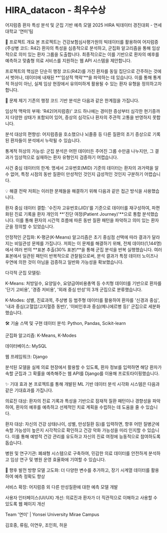 # HIRA_datacon - 최우수상
어지럼증 환자 특성 분석 및 군집 기반 예측 모델
2025 HIRA 빅데이터 경진대회 - 연세대학교 '연미'팀

📝 프로젝트 개요
본 프로젝트는 건강보험심사평가원의 빅데이터를 활용하여 어지럼증(주상병 코드: R42) 환자의 특성을 심층적으로 분석하고, 군집화 알고리즘을 통해 임상적으로 의미 있는 환자 그룹을 도출합니다. 최종적으로는 이를 기반으로 환자의 예후를 예측하고 맞춤형 의료 서비스를 지원하는 웹 API 시스템을 제안합니다.

프로젝트의 핵심은 단순히 행정 코드(R42)를 가진 환자를 동일 집단으로 간주하는 것에서 벗어나, 데이터에 내재된 **'임상적 맥락'**을 파악하는 데 있습니다. 이를 통해 통계적 허상이 아닌, 실제 임상 현장에서 유의미하게 활용될 수 있는 환자 유형을 정의하고자 합니다.

🤔 문제 제기
기존의 행정 코드 기반 분석은 다음과 같은 한계점을 가집니다.


임상적 맥락의 부재: 'R42(어지럼증)' 코드 하나에는 경미한 증상부터 심각한 현기증까지 다양한 상태가 포함되어 있어, 증상의 심각도나 환자의 주관적 고통을 반영하지 못합니다. 


분석 대상의 편향성: 어지럼증을 호소했으나 뇌졸중 등 다른 질환의 초기 증상으로 기록된 환자들이 분석에서 누락될 수 있습니다. 


통계적 허상의 가능성: 군집 분석은 어떤 데이터든 주어진 그룹 수만큼 나누지만, 그 결과가 임상적으로 실재하는 환자 유형인지 검증하기 어렵습니다. 


사건 중심 데이터의 한계: 명세서 고유번호(MID) 기준의 데이터는 환자의 과거력을 알 수 없어, 특정 시점의 동반 질환이 만성적인 것인지 급성적인 것인지 구분하기 어렵습니다. 


💡 해결 전략
저희는 이러한 문제들을 해결하기 위해 다음과 같은 접근 방식을 사용했습니다.


환자 중심 데이터 결합: '수진자 고유번호(JID)'를 기준으로 데이터를 재구성하여, 파편화된 진료 기록을 환자 개인의 **'진단 여정(Patient Journey)'**으로 통합 분석했습니다.  이를 통해 환자의 시간적 흐름에 따른 동반 질환 패턴을 파악하고 의미 있는 환자군을 정의할 수 있었습니다.



안정적인 군집화: K-평균(K-Means) 알고리즘은 초기 중심점 선택에 따라 결과가 달라지는 비일관성 문제를 가집니다. 저희는 이 문제를 해결하기 위해, 전체 데이터(1,144명)에서 여러 번의 **표본 추출(30% 표본)**을 통해 군집 분석을 반복 실행했습니다. 여러 표본에서 일관된 패턴이 반복적으로 관찰됨으로써, 분석 결과가 특정 데이터 노이즈나 우연에 의한 것이 아님을 검증하고 일반화 가능성을 확보했습니다. 




다각적 군집 모델링:


K-Means: 처방일수, 요양일수, 요양급여비용총액 등 수치형 데이터를 기반으로 환자를 '단기 고비용', '경증 저비용', '외래 중심 만성'의 3개 군집으로 분류했습니다. 






K-Modes: 성별, 진료과목, 주상병 등 범주형 데이터를 활용하여 환자를 '신경과 중심', '내과 중심(고혈압/고지혈증 동반)', '이비인후과 중심(메니에르병 등)' 군집으로 세분화했습니다. 


🛠️ 기술 스택 및 구현
데이터 분석: Python, Pandas, Scikit-learn

군집화 알고리즘: K-Means, K-Modes

데이터베이스: MySQL

웹 프레임워크: Django

분석된 모델을 실제 의료 현장에서 활용할 수 있도록, 환자 정보를 입력하면 해당 환자가 속할 군집과 그 확률을 예측해주는 웹 API를 Django를 이용해 프로토타이핑했습니다. 

✨ 기대 효과
본 프로젝트를 통해 개발된 ML 기반 데이터 분석 시각화 시스템은 다음과 같은 기대효과를 가집니다.


의료진 대상: 환자의 진료 기록과 특성을 기반으로 잠재적 질환 패턴이나 경향성을 파악하여, 환자의 예후를 예측하고 선제적인 치료 계획을 수립하는 데 도움을 줄 수 있습니다. 


환자 대상: 자신의 건강 상태(나이, 성별, 만성질환 등)를 입력하면, 향후 어떤 질병군에 속할 가능성이 높은지 시각적으로 확인하고 건강 악화 가능성을 미리 인지할 수 있습니다.  이를 통해 예방적 건강 관리를 유도하고 자신의 진료 여정에 능동적으로 참여하도록 돕습니다.


병원 및 연구기관: 폐쇄형 시스템으로 구축하여, 민감한 의료 데이터를 안전하게 분석하고 임상 연구 및 병원 운영 효율화에 기여할 수 있습니다. 

🚀 향후 발전 방향
모델 고도화: 더 다양한 변수를 추가하고, 장기 시계열 데이터를 활용하여 예측 정확도 향상

서비스 확장: 어지럼증 외 다른 만성질환에 대한 예측 모델 개발

사용자 인터페이스(UI/UX) 개선: 의료진과 환자가 더 직관적으로 이해하고 사용할 수 있도록 웹 페이지 개선

Team '연미' | Yonsei University Mirae Campus

 김호중, 류림, 이연우, 조인희, 허윤 
